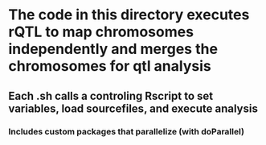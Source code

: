 # The code in this directory executes rQTL to map chromosomes independently and merges the chromosomes for qtl analysis
## Each .sh calls a controling Rscript to set variables, load sourcefiles, and execute analysis
### Includes custom packages that parallelize (with doParallel)
